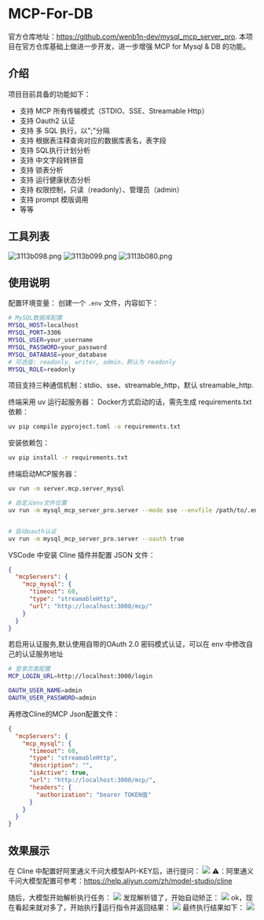# MCP-For-DB
官方仓库地址：https://github.com/wenb1n-dev/mysql_mcp_server_pro.
本项目在官方仓库基础上做进一步开发，进一步增强 MCP for Mysql & DB 的功能。

## 介绍
项目目前具备的功能如下：

- 支持 MCP 所有传输模式（STDIO、SSE、Streamable Http）
- 支持 Oauth2 认证
- 支持 多 SQL 执行，以";"分隔
- 支持 根据表注释查询对应的数据库表名，表字段
- 支持 SQL执行计划分析
- 支持 中文字段转拼音
- 支持 锁表分析
- 支持 运行健康状态分析
- 支持 权限控制，只读（readonly）、管理员（admin）
- 支持 prompt 模版调用
- 等等

## 工具列表
![3113b098.png](asset/3113b098.png)
![3113b099.png](asset/3113b099.png)
![3113b080.png](asset/3113b080.png)

## 使用说明
配置环境变量： 创建一个 `.env` 文件，内容如下：
```bash
# MySQL数据库配置
MYSQL_HOST=localhost
MYSQL_PORT=3306
MYSQL_USER=your_username
MYSQL_PASSWORD=your_password
MYSQL_DATABASE=your_database
# 可选值: readonly, writer, admin，默认为 readonly
MYSQL_ROLE=readonly
```

项目支持三种通信机制：stdio、sse、streamable_http，默认 streamable_http.

终端采用 uv 运行起服务器：
Docker方式启动的话，需先生成 requirements.txt 依赖：

```bash
uv pip compile pyproject.toml -o requirements.txt
```

安装依赖包：

```bash
uv pip install -r requirements.txt
```

终端启动MCP服务器：

```bash
uv run -m server.mcp.server_mysql

# 自定义env文件位置
uv run -m mysql_mcp_server_pro.server --mode sse --envfile /path/to/.env


# 启动oauth认证
uv run -m mysql_mcp_server_pro.server --oauth true
```

VSCode 中安装 Cline 插件并配置 JSON 文件：
```json
{
  "mcpServers": {
    "mcp_mysql": {
      "timeout": 60,
      "type": "streamableHttp",
      "url": "http://localhost:3000/mcp/"
    }
  }
}
```
若启用认证服务,默认使用自带的OAuth 2.0 密码模式认证，可以在 env 中修改自己的认证服务地址
```bash
# 登录页面配置
MCP_LOGIN_URL=http://localhost:3000/login

OAUTH_USER_NAME=admin
OAUTH_USER_PASSWORD=admin

```
再修改Cline的MCP Json配置文件：
```json
{
  "mcpServers": {
    "mcp_mysql": {
      "timeout": 60,
      "type": "streamableHttp",
      "description": "",
      "isActive": true,
      "url": "http://localhost:3000/mcp/",
      "headers": {
        "authorization": "bearer TOKEN值"
      }
    }
  }
}
```


## 效果展示

在 Cline 中配置好阿里通义千问大模型API-KEY后，进行提问：
![](asset/7d2ded0c.png)
⚠️：阿里通义千问大模型配置可参考：https://help.aliyun.com/zh/model-studio/cline

随后，大模型开始解析执行任务：
![](asset/22311dfc.png)
发现解析错了，开始自动矫正：
![](asset/078139ad.png)
ok，现在看起来就对多了，开始执行🔧运行指令并返回结果：
![](asset/0b24bcc2.png)
最终执行结果如下：
![](asset/d2f3a319.png)
